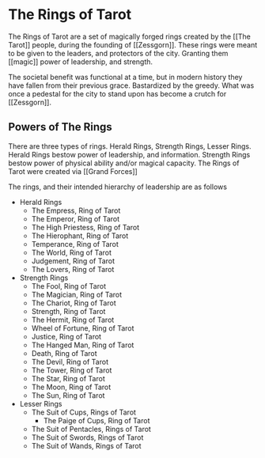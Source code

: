 # The Rings of Tarot
The Rings of Tarot are a set of magically forged rings created by the [[The Tarot]] people, during the founding of [[Zessgorn]]. These rings were meant to be given to the leaders, and protectors of the city. Granting them [[magic]] power of leadership, and strength.

The societal benefit was functional at a time, but in modern history they have fallen from their previous grace. Bastardized by the greedy. What was once a pedestal for the city to stand upon has become a crutch for [[Zessgorn]].

## Powers of The Rings
There are three types of rings. Herald Rings, Strength Rings, Lesser Rings. Herald Rings bestow power of leadership, and information. Strength Rings bestow power of physical ability and/or magical capacity. The Rings of Tarot were created via [[Grand Forces]]

The rings, and their intended hierarchy of leadership are as follows
- Herald Rings
	- The Empress, Ring of Tarot
	- The Emperor, Ring of Tarot
	- The High Priestess, Ring of Tarot
	- The Hierophant, Ring of Tarot
	- Temperance, Ring of Tarot
	- The World, Ring of Tarot
	- Judgement, Ring of Tarot
	- The Lovers, Ring of Tarot
- Strength Rings
	- The Fool, Ring of Tarot
	- The Magician, Ring of Tarot
	- The Chariot, Ring of Tarot
	- Strength, Ring of Tarot
	- The Hermit, Ring of Tarot
	- Wheel of Fortune, Ring of Tarot
	- Justice, Ring of Tarot
	- The Hanged Man, Ring of Tarot
	- Death, Ring of Tarot
	- The Devil, Ring of Tarot
	- The Tower, Ring of Tarot
	- The Star, Ring of Tarot
	- The Moon, Ring of Tarot
	- The Sun, Ring of Tarot
- Lesser Rings
	- The Suit of Cups, Rings of Tarot
		- The Paige of Cups, Ring of Tarot
	- The Suit of Pentacles, Rings of Tarot
	- The Suit of Swords, Rings of Tarot
	- The Suit of Wands, Rings of Tarot
